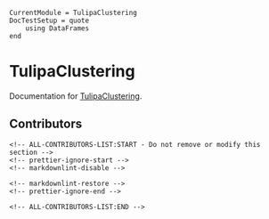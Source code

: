 ```@meta
CurrentModule = TulipaClustering
DocTestSetup = quote
    using DataFrames
end
```

# TulipaClustering

Documentation for [TulipaClustering](https://github.com/TulipaEnergy/TulipaClustering.jl).

## Contributors

```@raw html
<!-- ALL-CONTRIBUTORS-LIST:START - Do not remove or modify this section -->
<!-- prettier-ignore-start -->
<!-- markdownlint-disable -->

<!-- markdownlint-restore -->
<!-- prettier-ignore-end -->

<!-- ALL-CONTRIBUTORS-LIST:END -->
```
